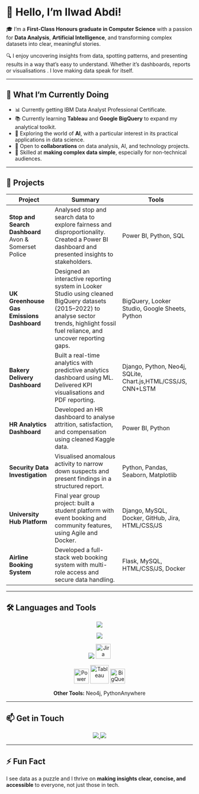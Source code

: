 # 👋 Hello, I’m Ilwad Abdi!

🎓 I’m a **First-Class Honours graduate in Computer Science** with a passion for **Data Analysis**, **Artificial Intelligence**, and transforming complex datasets into clear, meaningful stories.

🔍 I enjoy uncovering insights from data, spotting patterns, and presenting results in a way that’s easy to understand. Whether it’s dashboards, reports or visualisations . I love making data speak for itself.

---

## 💼 What I’m Currently Doing

- 📊 Currently getting IBM Data Analyst Professional Certificate.
- 📚 Currently learning **Tableau** and **Google BigQuery** to expand my analytical toolkit.
- 🤖 Exploring the world of **AI**, with a particular interest in its practical applications in data science.
- 🤝 Open to **collaborations** on data analysis, AI, and technology projects.
- 🧠 Skilled at **making complex data simple**, especially for non-technical audiences.

---

## 🚀  Projects

| Project | Summary | Tools |
|--------|---------|-------|
| **Stop and Search Dashboard** <br> Avon & Somerset Police | Analysed stop and search data to explore fairness and disproportionality. Created a Power BI dashboard and presented insights to stakeholders. | Power BI, Python, SQL |
| **UK Greenhouse Gas Emissions Dashboard** | Designed an interactive reporting system in Looker Studio using cleaned BigQuery datasets (2015–2022) to analyse sector trends, highlight fossil fuel reliance, and uncover reporting gaps. | BigQuery, Looker Studio, Google Sheets, Python |
| **Bakery Delivery Dashboard** | Built a real-time analytics with predictive analytics dashboard using ML. Delivered KPI visualisations and PDF reporting. | Django, Python, Neo4j, SQLite, Chart.js,HTML/CSS/JS, CNN+LSTM |
| **HR Analytics Dashboard** | Developed an HR dashboard to analyse attrition, satisfaction, and compensation using cleaned Kaggle data. | Power BI, Python |
| **Security Data Investigation** | Visualised anomalous activity to narrow down suspects and present findings in a structured report. | Python, Pandas, Seaborn, Matplotlib |
| **University Hub Platform** | Final year group project: built a student platform with event booking and community features, using Agile and Docker. | Django, MySQL, Docker, GitHub, Jira, HTML/CSS/JS|
| **Airline Booking System** | Developed a full-stack web booking system with multi-role access and secure data handling. | Flask, MySQL, HTML/CSS/JS, Docker |


---

## 🛠️ Languages and Tools

<p align="center">
  <img src="https://skillicons.dev/icons?i=python,mysql,sqlite,git,linux" />
</p>
<p align="center">
  <img src="https://skillicons.dev/icons?i=html,css,js,react,flask,django" />
</p>
<p align="center">
  <img src="https://skillicons.dev/icons?i=docker,figma,postman" />
  <img src="https://cdn.jsdelivr.net/gh/devicons/devicon/icons/jira/jira-original.svg" width="40" height="40" alt="Jira" />
</p>
<p align="center">
  <img src="https://raw.githubusercontent.com/microsoft/PowerBI-Icons/main/SVG/Power-BI.svg" width="40" height="40" alt="Power BI" />
  <img src="https://cdn.worldvectorlogo.com/logos/tableau-software.svg" width="50" height="50" alt="Tableau" />
  <img src="https://www.vectorlogo.zone/logos/google_bigquery/google_bigquery-icon.svg" width="40" height="40" alt="BigQuery" />
</p>

<p align="center">
  <strong>Other Tools:</strong> Neo4j, PythonAnywhere
</p>

---

## 📫 Get in Touch

<div align="center">
  <a href="mailto:ilwadabdi234@gmail.com">
    <img src="https://img.shields.io/badge/Gmail-333333?style=for-the-badge&logo=gmail&logoColor=red" />
  </a>
  <a href="https://linkedin.com/in/ilwad-abdi" target="_blank">
    <img src="https://img.shields.io/badge/LinkedIn-0077B5?style=for-the-badge&logo=linkedin&logoColor=white" />
  </a>
</div>

---

## ⚡ Fun Fact

I see data as a puzzle and I thrive on **making insights clear, concise, and accessible** to everyone, not just those in tech.

